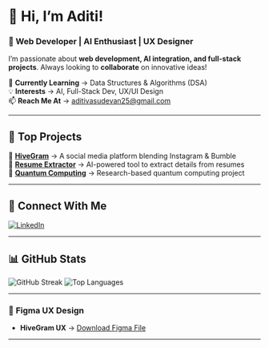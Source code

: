 # 👋 Hi, I’m Aditi!  
### 🚀 Web Developer | AI Enthusiast | UX Designer  

I’m passionate about **web development, AI integration, and full-stack projects**. Always looking to **collaborate** on innovative ideas!  

🌱 **Currently Learning** → Data Structures & Algorithms (DSA)  
💡 **Interests** → AI, Full-Stack Dev, UX/UI Design  
📫 **Reach Me At** → [aditivasudevan25@gmail.com](mailto:aditivasudevan25@gmail.com)  

---

## 📌 **Top Projects**  
🔹 **[HiveGram](https://github.com/aditiv101/HiveGram-)** → A social media platform blending Instagram & Bumble  
🔹 **[Resume Extractor](https://github.com/aditiv101/resume-extractor)** → AI-powered tool to extract details from resumes  
🔹 **[Quantum Computing](https://github.com/aditiv101/quantum-computing)** → Research-based quantum computing project  


---

## 🔗 **Connect With Me**  
[![LinkedIn](https://img.shields.io/badge/LinkedIn-blue?logo=linkedin&logoColor=white)](https://www.linkedin.com/in/aditi-vasudevan-6072a024b/) 

---

## 📊 **GitHub Stats**  
![GitHub Streak](https://github-readme-streak-stats.herokuapp.com?user=aditiv101&theme=dark&date_format=M%20j%5B%2C%20Y%5D)
![Top Languages](https://github-readme-stats.vercel.app/api/top-langs/?username=aditiv101&layout=compact&theme=dark)  

---

### 🎨 **Figma UX Design**  
- **HiveGram UX** → [Download Figma File](https://github.com/aditiv101/HiveGram-/blob/main/HiveGram_UX.fig)  

---
